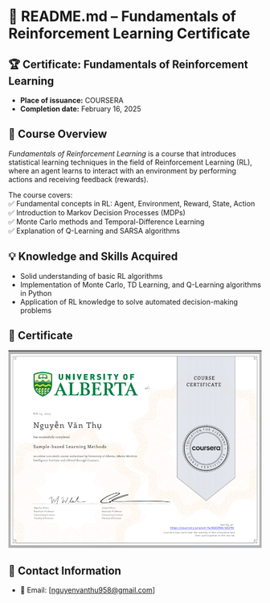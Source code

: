 # 📜 README.md – Fundamentals of Reinforcement Learning Certificate  

## 🏆 Certificate: Fundamentals of Reinforcement Learning  
- **Place of issuance:** COURSERA  
- **Completion date:** February 16, 2025  

## 📖 Course Overview  
*Fundamentals of Reinforcement Learning* is a course that introduces statistical learning techniques in the field of Reinforcement Learning (RL), where an agent learns to interact with an environment by performing actions and receiving feedback (rewards).  

The course covers:  
✅ Fundamental concepts in RL: Agent, Environment, Reward, State, Action  
✅ Introduction to Markov Decision Processes (MDPs)  
✅ Monte Carlo methods and Temporal-Difference Learning  
✅ Explanation of Q-Learning and SARSA algorithms  

## 💡 Knowledge and Skills Acquired  
- Solid understanding of basic RL algorithms  
- Implementation of Monte Carlo, TD Learning, and Q-Learning algorithms in Python  
- Application of RL knowledge to solve automated decision-making problems  

## 📂 Certificate  
![Certificate](CERTIFICATE_LANDING_PAGE~I0KF22V2P1Q45.png) 

## 📝 Contact Information  
- 📧 Email: [nguyenvanthu958@gmail.com]  
